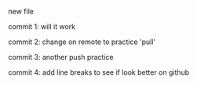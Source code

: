 new file

commit 1:  will it work

commit 2:  change on remote to practice 'pull'

commit 3:  another push practice

commit 4:  add line breaks to see if look better on github